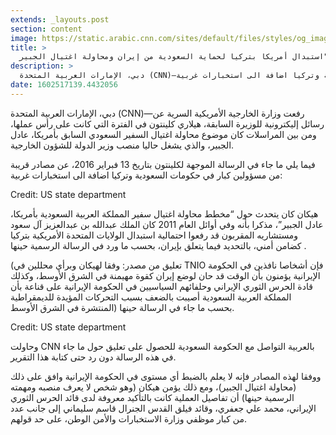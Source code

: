 ```yaml
--- 
extends: _layouts.post 
section: content 
image: https://static.arabic.cnn.com/sites/default/files/styles/og_image_v1/public/2020/10/12/images/GettyImages-509754814.jpg?h=5863e276&itok=1k4AOSXC 
title: > 
  رسائل كلينتون.. "استبدال أمريكا بتركيا لحماية السعودية من إيران ومحاولة اغتيال الجبير" 
description: > 
  دبي، الإمارات العربية المتحدة (CNN)—رفعت وزارة الخارجية الأمريكية السرية عن رسائل إليكترونية للوزيرة السابقة، هيلاري كلينتون في الفترة التي كانت على رأس عملها، ومن بين المراسلات كان موضوع محاولة اغتيال السفير السعودي السابق بأمريكا، عادل الجبير، والذي يشغل حاليا منصب وزير الدولة للشؤون الخارجية.فيما يلي ما جاء في الرسالة الموجهة لكلينتون بتاريخ 13 فبراير 2016، عن مصادر قريبة من مسؤولين كبار في حكومات السعودية وتركيا اضافة الى استخبارات غربية:Credit: US state departmentهيكان كان يتحدث حول “مخطط محاولة اغتيال سفير المملكة العربية السعودية بأمريكا، عادل الجبير”، مذكرا بأنه وفي أوائل العام 2011 كان الملك عبدالله بن عبدالعزيز آل سعود ومستشاريه المقربون قد رفعوا احتمالية استبدال الولايات المتحدة الأمريكية بتركيا كضامن أمني، بالتحديد فيما يتعلق بإيران، بحسب ما ورد في الرسالة الرسمية حينها .(تعليق من مصدر: وفقا لهيكان وبرأي محللين في TNIO فإن أشخاصا نافذين في الحكومة الإيرانية يؤمنون بأن الوقت قد حان لوضع إيران كقوة مهيمنة في الشرق الأوسط، وكذلك قادة الحرس الثوري الإيراني وحلفائهم السياسيين في الحكومة الإيرانية على قناعة بأن المملكة العربية السعودية أصيبت بالضعف بسبب التحركات المؤيدة للديمقراطية المنتشرة في الشرق الأوسط) بحسب ما جاء في الرسالة حينها.Credit: US state departmentوحاولت CNN بالعربية التواصل مع الحكومة السعودية للحصول على تعليق حول ما جاء في هذه الرسالة دون رد حتى كتابة هذا التقرير.ووفقا لهذه المصادر فإنه لا يعلم بالضبط أي مستوى في الحكومة الإيرانية وافق على ذلك (محاولة اغتيال الجبير)، ومع ذلك يؤمن هيكان (وهو شخص لا يعرف منصبه ومهمته الرسمية حينها) أن تفاصيل العملية كانت بالتأكيد معروفة لدى قائد الحرس الثوري الإيراني، محمد علي جعفري، وقائد فيلق القدس الجنرال قاسم سليماني إلى جانب عدد من كبار موظفي وزارة الاستخبارات والأمن الوطن، على حد قولهم. 
date: 1602517139.4432056 
--- 
```

دبي، الإمارات العربية المتحدة (CNN)—رفعت وزارة الخارجية الأمريكية السرية عن رسائل إليكترونية للوزيرة السابقة، هيلاري كلينتون في الفترة التي كانت على رأس عملها، ومن بين المراسلات كان موضوع محاولة اغتيال السفير السعودي السابق بأمريكا، عادل الجبير، والذي يشغل حاليا منصب وزير الدولة للشؤون الخارجية.

فيما يلي ما جاء في الرسالة الموجهة لكلينتون بتاريخ 13 فبراير 2016، عن مصادر قريبة من مسؤولين كبار في حكومات السعودية وتركيا اضافة الى استخبارات غربية:

Credit: US state department

هيكان كان يتحدث حول “مخطط محاولة اغتيال سفير المملكة العربية السعودية بأمريكا، عادل الجبير”، مذكرا بأنه وفي أوائل العام 2011 كان الملك عبدالله بن عبدالعزيز آل سعود ومستشاريه المقربون قد رفعوا احتمالية استبدال الولايات المتحدة الأمريكية بتركيا كضامن أمني، بالتحديد فيما يتعلق بإيران، بحسب ما ورد في الرسالة الرسمية حينها .

(تعليق من مصدر: وفقا لهيكان وبرأي محللين في TNIO فإن أشخاصا نافذين في الحكومة الإيرانية يؤمنون بأن الوقت قد حان لوضع إيران كقوة مهيمنة في الشرق الأوسط، وكذلك قادة الحرس الثوري الإيراني وحلفائهم السياسيين في الحكومة الإيرانية على قناعة بأن المملكة العربية السعودية أصيبت بالضعف بسبب التحركات المؤيدة للديمقراطية المنتشرة في الشرق الأوسط) بحسب ما جاء في الرسالة حينها.

Credit: US state department

وحاولت CNN بالعربية التواصل مع الحكومة السعودية للحصول على تعليق حول ما جاء في هذه الرسالة دون رد حتى كتابة هذا التقرير.

ووفقا لهذه المصادر فإنه لا يعلم بالضبط أي مستوى في الحكومة الإيرانية وافق على ذلك (محاولة اغتيال الجبير)، ومع ذلك يؤمن هيكان (وهو شخص لا يعرف منصبه ومهمته الرسمية حينها) أن تفاصيل العملية كانت بالتأكيد معروفة لدى قائد الحرس الثوري الإيراني، محمد علي جعفري، وقائد فيلق القدس الجنرال قاسم سليماني إلى جانب عدد من كبار موظفي وزارة الاستخبارات والأمن الوطن، على حد قولهم.